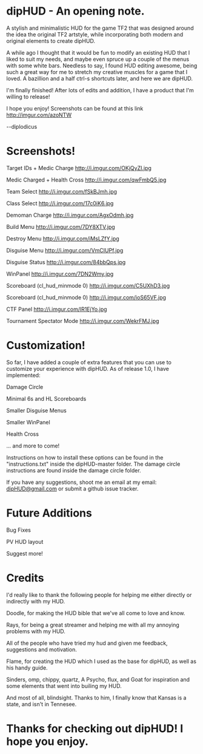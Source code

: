 dipHUD - An opening note.
===========================================================================
A stylish and minimalistic HUD for the game TF2 that was designed around the idea the original TF2 artstyle, while incorporating both modern and original elements to create dipHUD.

A while ago I thought that it would be fun to modify an existing HUD that I liked to suit my needs, and maybe even spruce up a couple of the menus with some white bars. Needless to say, I found HUD editing awesome, being such a great way for me to stretch my creative muscles for a game that I loved. A bazillion and a half ctrl-s shortcuts later, and here we are dipHUD.

I'm finally finished! After lots of edits and addition, I have a product that I'm willing to release!

I hope you enjoy! Screenshots can be found at this link http://imgur.com/azoNTW

--diplodicus


Screenshots!
===========================================================================
Target IDs + Medic Charge http://i.imgur.com/OKjQyZI.jpg

Medic Charged + Health Cross http://i.imgur.com/qwFmbQ5.jpg

Team Select http://i.imgur.com/fSkBJmh.jpg

Class Select http://i.imgur.com/17c0iK6.jpg

Demoman Charge http://i.imgur.com/AgxOdmh.jpg

Build Menu http://i.imgur.com/7DY8XTV.jpg

Destroy Menu http://i.imgur.com/iMsLZfY.jpg

Disguise Menu http://i.imgur.com/VmCIUPf.jpg

Disguise Status http://i.imgur.com/84bbQps.jpg

WinPanel http://i.imgur.com/7DN2Wmy.jpg

Scoreboard (cl_hud_minmode 0) http://i.imgur.com/C5UXhD3.jpg

Scoreboard (cl_hud_minmode 0) http://i.imgur.com/ioS65VF.jpg

CTF Panel http://i.imgur.com/lR1EjYo.jpg

Tournament Spectator Mode http://i.imgur.com/WekrFMJ.jpg


Customization!
===========================================================================
So far, I have added a couple of extra features that you can use to customize your experience with dipHUD. As of release 1.0, I have implemented:

Damage Circle

Minimal 6s and HL Scoreboards

Smaller Disguise Menus

Smaller WinPanel

Health Cross

... and more to come!

Instructions on how to install these options can be found in the "instructions.txt" inside the dipHUD-master folder. The damage circle instructions are found inside the damage circle folder.

If you have any suggestions, shoot me an email at my email: dipHUD@gmail.com or submit a github issue tracker.


Future Additions
===========================================================================
Bug Fixes

PV HUD layout

Suggest more!

Credits
===========================================================================
I'd really like to thank the following people for helping me either directly or indirectly with my HUD.

Doodle, for making the HUD bible that we've all come to love and know.

Rays, for being a great streamer and helping me with all my annoying problems with my HUD.

All of the people who have tried my hud and given me feedback, suggestions and motivation.

Flame, for creating the HUD which I used as the base for dipHUD, as well as his handy guide.

Sinders, omp, chippy, quartz, A Psycho, flux, and Goat for inspiration and some elements that went into builing my HUD.

And most of all, blindsight. Thanks to him, I finally know that Kansas is a state, and isn't in Tennesee. 


Thanks for checking out dipHUD! I hope you enjoy.
===========================================================================
